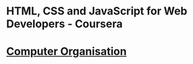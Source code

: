 # <h1>HTML, CSS and JavaScript for Web Developers - Coursera<h1>
# [Computer Organisation](tree/gh-pages)
